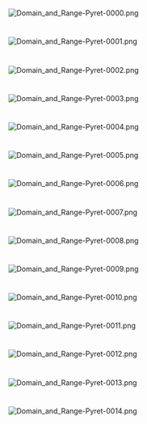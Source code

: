 #

![Domain_and_Range-Pyret-0000.png](Domain_and_Range-Pyret-0000.png)

#

![Domain_and_Range-Pyret-0001.png](Domain_and_Range-Pyret-0001.png)

#

![Domain_and_Range-Pyret-0002.png](Domain_and_Range-Pyret-0002.png)

#

![Domain_and_Range-Pyret-0003.png](Domain_and_Range-Pyret-0003.png)

#

![Domain_and_Range-Pyret-0004.png](Domain_and_Range-Pyret-0004.png)

#

![Domain_and_Range-Pyret-0005.png](Domain_and_Range-Pyret-0005.png)

#

![Domain_and_Range-Pyret-0006.png](Domain_and_Range-Pyret-0006.png)

#

![Domain_and_Range-Pyret-0007.png](Domain_and_Range-Pyret-0007.png)

#

![Domain_and_Range-Pyret-0008.png](Domain_and_Range-Pyret-0008.png)

#

![Domain_and_Range-Pyret-0009.png](Domain_and_Range-Pyret-0009.png)

#

![Domain_and_Range-Pyret-0010.png](Domain_and_Range-Pyret-0010.png)

#

![Domain_and_Range-Pyret-0011.png](Domain_and_Range-Pyret-0011.png)

#

![Domain_and_Range-Pyret-0012.png](Domain_and_Range-Pyret-0012.png)

#

![Domain_and_Range-Pyret-0013.png](Domain_and_Range-Pyret-0013.png)

#

![Domain_and_Range-Pyret-0014.png](Domain_and_Range-Pyret-0014.png)

